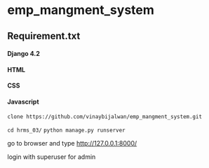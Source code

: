 # emp_mangment_system

## Requirement.txt 
#### Django 4.2
#### HTML
#### CSS
#### Javascript

`clone https://github.com/vinaybijalwan/emp_mangment_system.git `

 `cd hrms_03/`
 `python manage.py runserver`
 
go to browser and type  http://127.0.0.1:8000/

login with superuser for admin
